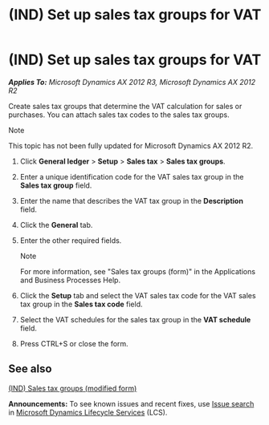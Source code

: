 ﻿---
title: (IND) Set up sales tax groups for VAT
TOCTitle: (IND) Set up sales tax groups for VAT
ms:assetid: 62973f46-beb9-4f14-a7c9-ad4acb2c4c84
ms:mtpsurl: https://technet.microsoft.com/en-us/library/JJ677866(v=AX.60)
ms:contentKeyID: 49385828
ms.date: 04/18/2014
mtps_version: v=AX.60
---

# (IND) Set up sales tax groups for VAT 


_**Applies To:** Microsoft Dynamics AX 2012 R3, Microsoft Dynamics AX 2012 R2_

Create sales tax groups that determine the VAT calculation for sales or purchases. You can attach sales tax codes to the sales tax groups.


> [!NOTE]
> <P>This topic has not been fully updated for Microsoft Dynamics AX 2012 R2.</P>



1.  Click **General ledger** \> **Setup** \> **Sales tax** \> **Sales tax groups**.

2.  Enter a unique identification code for the VAT sales tax group in the **Sales tax group** field.

3.  Enter the name that describes the VAT tax group in the **Description** field.

4.  Click the **General** tab.

5.  Enter the other required fields.
    

    > [!NOTE]
    > <P>For more information, see "Sales tax groups (form)" in the Applications and Business Processes Help.</P>



6.  Click the **Setup** tab and select the VAT sales tax code for the VAT sales tax group in the **Sales tax code** field.

7.  Select the VAT schedules for the sales tax group in the **VAT schedule** field.

8.  Press CTRL+S or close the form.

## See also

[(IND) Sales tax groups (modified form)](https://technet.microsoft.com/en-us/library/jj664688\(v=ax.60\))

  
**Announcements:** To see known issues and recent fixes, use [Issue search](http://go.microsoft.com/fwlink/?linkid=389258) in [Microsoft Dynamics Lifecycle Services](http://go.microsoft.com/fwlink/?linkid=306505) (LCS).

